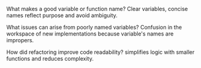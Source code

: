 What makes a good variable or function name?
Clear variables, concise names reflect purpose and avoid ambiguity. 

What issues can arise from poorly named variables?
Confusion in the workspace of new implementations because variable's names are impropers.

How did refactoring improve code readability?
simplifies logic with smaller functions and reduces complexity.


